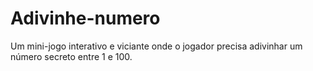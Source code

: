 # Adivinhe-numero
Um mini-jogo interativo e viciante onde o jogador precisa adivinhar um número secreto entre 1 e 100.
